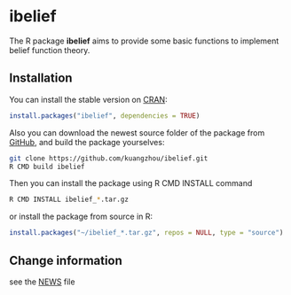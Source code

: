 ibelief
=======


The R package **ibelief** aims to provide some basic functions to implement belief function theory.

## Installation

You can install the stable version on
[CRAN](http://cran.rstudio.com/package=ibelief):

```r
install.packages("ibelief", dependencies = TRUE)
```

Also you can download the newest source folder of the package from [GitHub](https://github.com/kuangzhou/ibelief), and build the package yourselves:

```bash
git clone https://github.com/kuangzhou/ibelief.git
R CMD build ibelief
```

Then you can install the package using R CMD INSTALL command

```bash
R CMD INSTALL ibelief_*.tar.gz
```

or install the package from source in R:

```r
install.packages("~/ibelief_*.tar.gz", repos = NULL, type = "source")
```

## Change information

see the [NEWS](http://cran.r-project.org/web/packages/ibelief/NEWS) file
